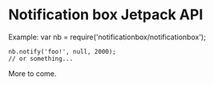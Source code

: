 # Notification box Jetpack API


Example:
	var nb = require('notificationbox/notificationbox');

	nb.notify('foo!', null, 2000);
	// or something...

More to come.
